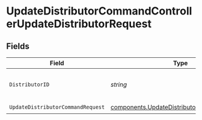 # UpdateDistributorCommandControllerUpdateDistributorRequest


## Fields

| Field                                                                                                    | Type                                                                                                     | Required                                                                                                 | Description                                                                                              |
| -------------------------------------------------------------------------------------------------------- | -------------------------------------------------------------------------------------------------------- | -------------------------------------------------------------------------------------------------------- | -------------------------------------------------------------------------------------------------------- |
| `DistributorID`                                                                                          | *string*                                                                                                 | :heavy_check_mark:                                                                                       | Unique identifier of the distributor.                                                                    |
| `UpdateDistributorCommandRequest`                                                                        | [components.UpdateDistributorCommandRequest](../../models/components/updatedistributorcommandrequest.md) | :heavy_check_mark:                                                                                       | N/A                                                                                                      |